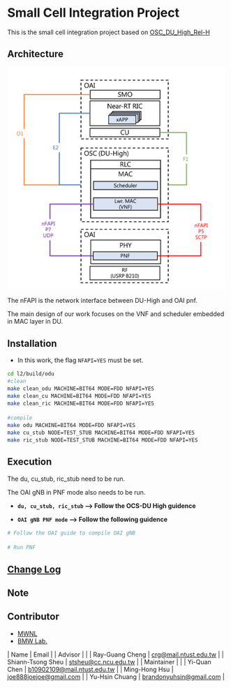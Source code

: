 # Small Cell Integration Project
This is the small cell integration project based on [OSC_DU_High_Rel-H](https://docs.o-ran-sc.org/projects/o-ran-sc-o-du-l2/en/latest/overview.html)


## Architecture
<img src="graph/architecture.png" alt="drawing" width="500"/>

The nFAPI is the network interface between DU-High and OAI pnf.

The main design of our work focuses on the VNF and scheduler embedded in MAC layer in DU.

## Installation
* In this work, the flag `NFAPI=YES` must be set.

```sh
cd l2/build/odu
#clean
make clean_odu MACHINE=BIT64 MODE=FDD NFAPI=YES
make clean_cu MACHINE=BIT64 MODE=FDD NFAPI=YES
make clean_ric MACHINE=BIT64 MODE=FDD NFAPI=YES

#compile
make odu MACHINE=BIT64 MODE=FDD NFAPI=YES
make cu_stub NODE=TEST_STUB MACHINE=BIT64 MODE=FDD NFAPI=YES
make ric_stub NODE=TEST_STUB MACHINE=BIT64 MODE=FDD NFAPI=YES
```

## Execution
The du, cu_stub, ric_stub need to be run.

The OAI gNB in PNF mode also needs to be run. 

* **`du, cu_stub, ric_stub` --> Follow the OCS-DU High guidence**

* **`OAI gNB PNF mode` --> Follow the following guidence**
```sh
# Follow the OAI guide to compile OAI gNB

# Run PNF
```

## [Change Log](./CHANGELOG.md)


## Note

## Contributor
* [MWNL](https://mwnl.ce.ncu.edu.tw)
* [BMW Lab.](https://sites.google.com/view/bmw-lab/home)

| Name               | Email                        |
| Advisor            |                              |
| Ray-Guang Cheng    | crg@mail.ntust.edu.tw        |
| Shiann-Tsong Sheu  | stsheu@cc.ncu.edu.tw         |
| Maintainer         |                              |
| Yi-Quan Chen       | b10902109@mail.ntust.edu.tw  |
| Ming-Hong Hsu      | joe888joejoe@gmail.com       |
| Yu-Hsin Chuang     | brandonyuhsin@gmail.com      |


